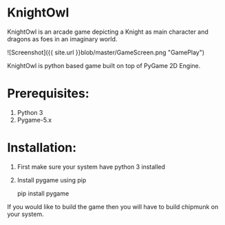 # KnightOwl

KnightOwl is an arcade game depicting a Knight as main character and dragons as foes in an imaginary world.

![Screenshot]({{ site.url }}blob/master/GameScreen.png "GamePlay")

KnightOwl is python based game built on top of PyGame 2D Engine.

# Prerequisites:
1. Python 3
2. Pygame-5.x

# Installation:
1. First make sure your system have python 3 installed
2. Install pygame using pip
   
   pip install pygame
   

If you would like to build the game then you will have to build chipmunk on your system.
